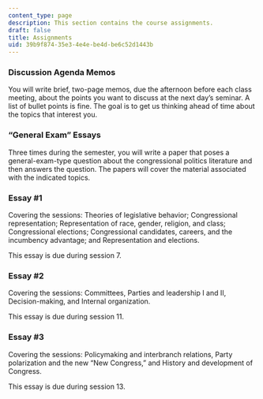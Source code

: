 ```yaml
---
content_type: page
description: This section contains the course assignments.
draft: false
title: Assignments
uid: 39b9f874-35e3-4e4e-be4d-be6c52d1443b
---
```

### Discussion Agenda Memos

You will write brief, two-page memos, due the afternoon before each class meeting, about the points you want to discuss at the next day’s seminar. A list of bullet points is fine. The goal is to get us thinking ahead of time about the topics that interest you.

### “General Exam” Essays

Three times during the semester, you will write a paper that poses a general-exam-type question about the congressional politics literature and then answers the question. The papers will cover the material associated with the indicated topics.

### Essay #1

Covering the sessions: Theories of legislative behavior; Congressional representation; Representation of race, gender, religion, and class; Congressional elections; Congressional candidates, careers, and the incumbency advantage; and Representation and elections.

This essay is due during session 7.

### Essay #2

Covering the sessions: Committees, Parties and leadership I and II, Decision-making, and Internal organization.

This essay is due during session 11.

### Essay #3

Covering the sessions: Policymaking and interbranch relations, Party polarization and the new “New Congress,” and History and development of Congress.

This essay is due during session 13.